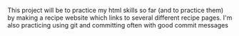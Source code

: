 This project will be to practice my html skills so far (and to practice them) by making a recipe website which links to several different recipe pages. I'm also practicing using git and committing often with good commit messages